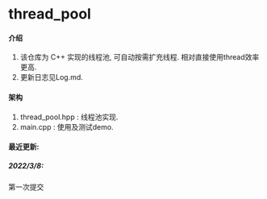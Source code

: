 # thread_pool

#### 介绍
1. 该仓库为 C++ 实现的线程池, 可自动按需扩充线程. 相对直接使用thread效率更高.
2. 更新日志见Log.md.

#### 架构
1. thread_pool.hpp : 线程池实现.
2. main.cpp : 使用及测试demo.

#### 最近更新:
##### 2022/3/8:
第一次提交